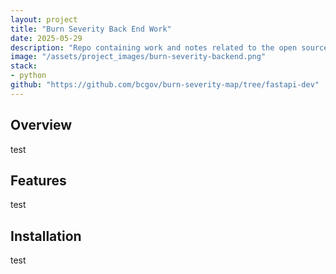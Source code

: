 ```yaml
---
layout: project
title: "Burn Severity Back End Work"
date: 2025-05-29
description: "Repo containing work and notes related to the open source backend for a Burn Severity Openshift project."
image: "/assets/project_images/burn-severity-backend.png"
stack:
- python
github: "https://github.com/bcgov/burn-severity-map/tree/fastapi-dev"
---
```


## Overview
test

## Features
test

## Installation
test
